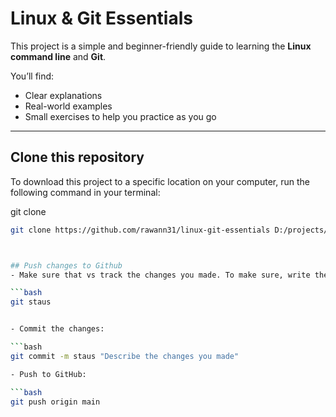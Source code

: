 # Linux & Git Essentials

This project is a simple and beginner-friendly guide to learning the **Linux command line** and **Git**.  


You’ll find:
- Clear explanations  
- Real-world examples  
- Small exercises to help you practice as you go  

---

## Clone this repository

To download this project to a specific location on your computer, run the following command in your terminal:

git clone <repo-url> <target-folder-path>

```bash
git clone https://github.com/rawann31/linux-git-essentials D:/projects/linux-git-essentials



## Push changes to Github
- Make sure that vs track the changes you made. To make sure, write the command below then you will see "modified:   README.md" as the output

```bash
git staus


- Commit the changes:

```bash
git commit -m staus "Describe the changes you made"

- Push to GitHub:

```bash
git push origin main